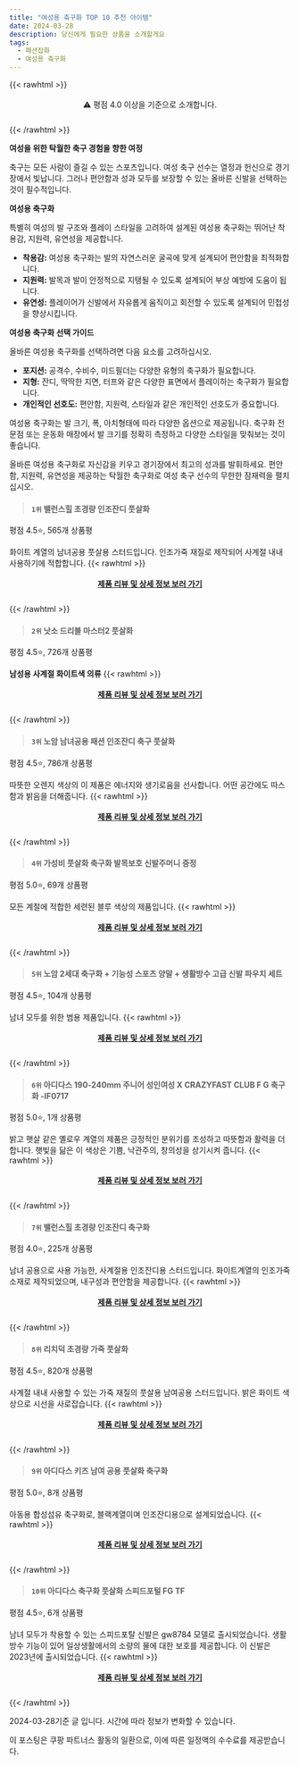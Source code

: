 ```yaml
---
title: "여성용 축구화 TOP 10 추천 아이템"
date: 2024-03-28
description: 당신에게 필요한 상품을 소개할게요
tags:
  - 패션잡화
  - 여성용 축구화
---
```

{{< rawhtml >}}<div class="toc" style="text-align: center; height: 50px; line-height: 2;">  <p>⚠️ 평점 4.0 이상을 기준으로 소개합니다.<br></p></div> {{< /rawhtml >}}

**여성을 위한 탁월한 축구 경험을 향한 여정**

축구는 모든 사람이 즐길 수 있는 스포츠입니다. 여성 축구 선수는 열정과 헌신으로 경기장에서 빛납니다. 그러나 편안함과 성과 모두를 보장할 수 있는 올바른 신발을 선택하는 것이 필수적입니다.

**여성용 축구화**

특별히 여성의 발 구조와 플레이 스타일을 고려하여 설계된 여성용 축구화는 뛰어난 착용감, 지원력, 유연성을 제공합니다.

* **착용감:** 여성용 축구화는 발의 자연스러운 굴곡에 맞게 설계되어 편안함을 최적화합니다.
* **지원력:** 발목과 발이 안정적으로 지탱될 수 있도록 설계되어 부상 예방에 도움이 됩니다.
* **유연성:** 플레이어가 신발에서 자유롭게 움직이고 회전할 수 있도록 설계되어 민첩성을 향상시킵니다.

**여성용 축구화 선택 가이드**

올바른 여성용 축구화를 선택하려면 다음 요소를 고려하십시오.

* **포지션:** 공격수, 수비수, 미드필더는 다양한 유형의 축구화가 필요합니다.
* **지형:** 잔디, 딱딱한 지면, 터프와 같은 다양한 표면에서 플레이하는 축구화가 필요합니다.
* **개인적인 선호도:** 편안함, 지원력, 스타일과 같은 개인적인 선호도가 중요합니다.

여성용 축구화는 발 크기, 폭, 아치형태에 따라 다양한 옵션으로 제공됩니다. 축구화 전문점 또는 운동화 매장에서 발 크기를 정확히 측정하고 다양한 스타일을 맞춰보는 것이 좋습니다.

올바른 여성용 축구화로 자신감을 키우고 경기장에서 최고의 성과를 발휘하세요. 편안함, 지원력, 유연성을 제공하는 탁월한 축구화로 여성 축구 선수의 무한한 잠재력을 펼치십시오.


>#### `1위` 밸런스힐 초경량 인조잔디 풋살화
평점 4.5⭐, 565개 상품평

화이트 계열의 남녀공용 풋살용 스터드입니다. 인조가죽 재질로 제작되어 사계절 내내 사용하기에 적합합니다.
{{< rawhtml >}}<div class="toc" style="text-align: center; height: 50px; line-height: 2;"><p><b><a href="https://link.coupang.com/re/AFFSDP?lptag=AF5033054&pageKey=7290947434&itemId=18634748771&vendorItemId=87652628663&traceid=V0-153-a52b3a5892db5562&requestid=20240328172742364044001884&token=31850B%7CGM">제품 리뷰 및 상세 정보 보러 가기</a></b><br></p> </div>{{< /rawhtml >}}

>#### `2위` 낫소 드리블 마스터2 풋살화
평점 4.5⭐, 726개 상품평

**남성용 사계절 화이트색 의류**
{{< rawhtml >}}<div class="toc" style="text-align: center; height: 50px; line-height: 2;"><p><b><a href="https://link.coupang.com/re/AFFSDP?lptag=AF5033054&pageKey=327358147&itemId=1047435524&vendorItemId=5510898467&traceid=V0-153-155d1153d50c457b&requestid=20240328172742364044001884&token=31850B%7CGM">제품 리뷰 및 상세 정보 보러 가기</a></b><br></p> </div>{{< /rawhtml >}}

>#### `3위` 노암 남녀공용 패션 인조잔디 축구 풋살화
평점 4.5⭐, 786개 상품평

따뜻한 오렌지 색상의 이 제품은 에너지와 생기로움을 선사합니다. 어떤 공간에도 따스함과 밝음을 더해줍니다.
{{< rawhtml >}}<div class="toc" style="text-align: center; height: 50px; line-height: 2;"><p><b><a href="https://link.coupang.com/re/AFFSDP?lptag=AF5033054&pageKey=6624334885&itemId=15074528393&vendorItemId=82296760440&traceid=V0-153-21904610400c607a&requestid=20240328172742364044001884&token=31850B%7CGM">제품 리뷰 및 상세 정보 보러 가기</a></b><br></p> </div>{{< /rawhtml >}}

>#### `4위` 가성비 풋살화 축구화 발목보호 신발주머니 증정
평점 5.0⭐, 69개 상품평

모든 계절에 적합한 세련된 블루 색상의 제품입니다.
{{< rawhtml >}}<div class="toc" style="text-align: center; height: 50px; line-height: 2;"><p><b><a href="https://link.coupang.com/re/AFFSDP?lptag=AF5033054&pageKey=7944995890&itemId=21901534398&vendorItemId=88949556397&traceid=V0-153-c9fa8d4d649dc19c&requestid=20240328172742364044001884&token=31850B%7CGM">제품 리뷰 및 상세 정보 보러 가기</a></b><br></p> </div>{{< /rawhtml >}}

>#### `5위` 노암 2세대 축구화 + 기능성 스포츠 양말 + 생활방수 고급 신발 파우치 세트
평점 4.5⭐, 104개 상품평

남녀 모두를 위한 범용 제품입니다.
{{< rawhtml >}}<div class="toc" style="text-align: center; height: 50px; line-height: 2;"><p><b><a href="https://link.coupang.com/re/AFFSDP?lptag=AF5033054&pageKey=7581854587&itemId=20015902646&vendorItemId=87112698560&traceid=V0-153-41daddb189b7ab36&requestid=20240328172742364044001884&token=31850B%7CGM">제품 리뷰 및 상세 정보 보러 가기</a></b><br></p> </div>{{< /rawhtml >}}

>#### `6위` 아디다스  190-240mm  주니어 성인여성 X CRAZYFAST CLUB F G 축구화 -IF0717
평점 5.0⭐, 1개 상품평

밝고 햇살 같은 옐로우 계열의 제품은 긍정적인 분위기를 조성하고 따뜻함과 활력을 더합니다. 햇빛을 닮은 이 색상은 기쁨, 낙관주의, 창의성을 상기시켜 줍니다.
{{< rawhtml >}}<div class="toc" style="text-align: center; height: 50px; line-height: 2;"><p><b><a href="https://link.coupang.com/re/AFFSDP?lptag=AF5033054&pageKey=7856583146&itemId=21428155294&vendorItemId=88492580819&traceid=V0-153-bf02456d77984d23&requestid=20240328172742364044001884&token=31850B%7CGM">제품 리뷰 및 상세 정보 보러 가기</a></b><br></p> </div>{{< /rawhtml >}}

>#### `7위` 밸런스힐 초경량 인조잔디 축구화
평점 4.0⭐, 225개 상품평

남녀 공용으로 사용 가능한, 사계절용 인조잔디용 스터드입니다. 화이트계열의 인조가죽 소재로 제작되었으며, 내구성과 편안함을 제공합니다.
{{< rawhtml >}}<div class="toc" style="text-align: center; height: 50px; line-height: 2;"><p><b><a href="https://link.coupang.com/re/AFFSDP?lptag=AF5033054&pageKey=7291023815&itemId=18635140645&vendorItemId=87652921584&traceid=V0-153-5cc3d4479f8b466d&requestid=20240328172742364044001884&token=31850B%7CGM">제품 리뷰 및 상세 정보 보러 가기</a></b><br></p> </div>{{< /rawhtml >}}

>#### `8위` 리치덕 초경량 가죽 풋살화
평점 4.5⭐, 820개 상품평

사계절 내내 사용할 수 있는 가죽 재질의 풋살용 남여공용 스터드입니다. 밝은 화이트 색상으로 시선을 사로잡습니다.
{{< rawhtml >}}<div class="toc" style="text-align: center; height: 50px; line-height: 2;"><p><b><a href="https://link.coupang.com/re/AFFSDP?lptag=AF5033054&pageKey=7646156902&itemId=20331012315&vendorItemId=87625148519&traceid=V0-153-57c7b59b8e7aeb30&requestid=20240328172742364044001884&token=31850B%7CGM">제품 리뷰 및 상세 정보 보러 가기</a></b><br></p> </div>{{< /rawhtml >}}

>#### `9위` 아디다스 키즈 남여 공용 풋살화 축구화
평점 5.0⭐, 8개 상품평

아동용 합성섬유 축구화로, 블랙계열이며 인조잔디용으로 설계되었습니다.
{{< rawhtml >}}<div class="toc" style="text-align: center; height: 50px; line-height: 2;"><p><b><a href="https://link.coupang.com/re/AFFSDP?lptag=AF5033054&pageKey=7900519725&itemId=21649917285&vendorItemId=88700614669&traceid=V0-153-5ee762fb41ccae38&requestid=20240328172742364044001884&token=31850B%7CGM">제품 리뷰 및 상세 정보 보러 가기</a></b><br></p> </div>{{< /rawhtml >}}

>#### `10위` 아디다스 축구화 풋살화 스피드포털 FG TF
평점 4.5⭐, 6개 상품평

남녀 모두가 착용할 수 있는 스피드포탈 신발은 gw8784 모델로 출시되었습니다. 생활방수 기능이 있어 일상생활에서의 소량의 물에 대한 보호를 제공합니다. 이 신발은 2023년에 출시되었습니다.
{{< rawhtml >}}<div class="toc" style="text-align: center; height: 50px; line-height: 2;"><p><b><a href="https://link.coupang.com/re/AFFSDP?lptag=AF5033054&pageKey=7913411077&itemId=21720154237&vendorItemId=88769412953&traceid=V0-153-7ac937c375b3b26d&requestid=20240328172742364044001884&token=31850B%7CGM">제품 리뷰 및 상세 정보 보러 가기</a></b><br></p> </div>{{< /rawhtml >}}


2024-03-28기준 글 입니다.
시간에 따라 정보가 변화할 수 있습니다.

이 포스팅은 쿠팡 파트너스 활동의 일환으로, 이에 따른 일정액의 수수료를 제공받습니다.